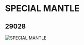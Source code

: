 # SPECIAL MANTLE
## 29028
![SPECIAL MANTLE](https://lc-www-live-s.legocdn.com/media/bricks/5/2/6171052.jpg)